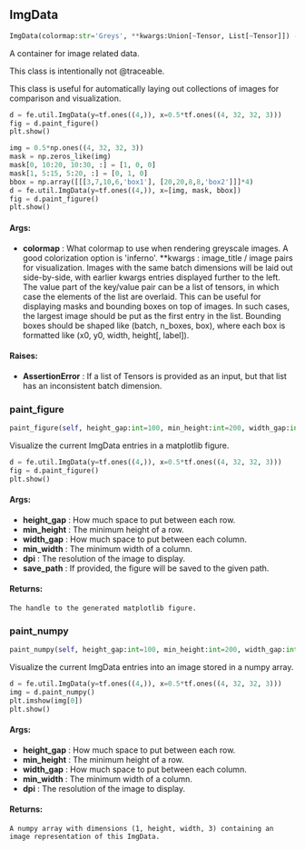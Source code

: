 ## ImgData
```python
ImgData(colormap:str='Greys', **kwargs:Union[~Tensor, List[~Tensor]]) -> None
```
A container for image related data.

This class is intentionally not @traceable.

This class is useful for automatically laying out collections of images for comparison and visualization.

```python
d = fe.util.ImgData(y=tf.ones((4,)), x=0.5*tf.ones((4, 32, 32, 3)))
fig = d.paint_figure()
plt.show()

img = 0.5*np.ones((4, 32, 32, 3))
mask = np.zeros_like(img)
mask[0, 10:20, 10:30, :] = [1, 0, 0]
mask[1, 5:15, 5:20, :] = [0, 1, 0]
bbox = np.array([[[3,7,10,6,'box1'], [20,20,8,8,'box2']]]*4)
d = fe.util.ImgData(y=tf.ones((4,)), x=[img, mask, bbox])
fig = d.paint_figure()
plt.show()
```


#### Args:

* **colormap** :  What colormap to use when rendering greyscale images. A good colorization option is 'inferno'.
 **kwargs :  image_title / image pairs for visualization. Images with the same batch dimensions will be laid out        side-by-side, with earlier kwargs entries displayed further to the left. The value part of the key/value        pair can be a list of tensors, in which case the elements of the list are overlaid. This can be useful for        displaying masks and bounding boxes on top of images. In such cases, the largest image should be put as the        first entry in the list. Bounding boxes should be shaped like (batch, n_boxes, box), where each box is        formatted like (x0, y0, width, height[, label]).

#### Raises:

* **AssertionError** :  If a list of Tensors is provided as an input, but that list has an inconsistent batch dimension.

### paint_figure
```python
paint_figure(self, height_gap:int=100, min_height:int=200, width_gap:int=50, min_width:int=200, dpi:int=96, save_path:Union[str, NoneType]=None) -> matplotlib.figure.Figure
```
Visualize the current ImgData entries in a matplotlib figure.

```python
d = fe.util.ImgData(y=tf.ones((4,)), x=0.5*tf.ones((4, 32, 32, 3)))
fig = d.paint_figure()
plt.show()
```


#### Args:

* **height_gap** :  How much space to put between each row.
* **min_height** :  The minimum height of a row.
* **width_gap** :  How much space to put between each column.
* **min_width** :  The minimum width of a column.
* **dpi** :  The resolution of the image to display.
* **save_path** :  If provided, the figure will be saved to the given path.

#### Returns:
    The handle to the generated matplotlib figure.

### paint_numpy
```python
paint_numpy(self, height_gap:int=100, min_height:int=200, width_gap:int=50, min_width:int=200, dpi:int=96) -> numpy.ndarray
```
Visualize the current ImgData entries into an image stored in a numpy array.

```python
d = fe.util.ImgData(y=tf.ones((4,)), x=0.5*tf.ones((4, 32, 32, 3)))
img = d.paint_numpy()
plt.imshow(img[0])
plt.show()
```


#### Args:

* **height_gap** :  How much space to put between each row.
* **min_height** :  The minimum height of a row.
* **width_gap** :  How much space to put between each column.
* **min_width** :  The minimum width of a column.
* **dpi** :  The resolution of the image to display.

#### Returns:
    A numpy array with dimensions (1, height, width, 3) containing an image representation of this ImgData.